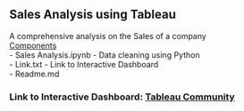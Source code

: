 ## Sales Analysis using Tableau
A comprehensive analysis on the Sales of a company <br> <u> Components </u>
<br> - Sales Analysis.ipynb - Data cleaning using Python
<br> - Link.txt - Link to Interactive Dashboard
<br> - Readme.md
<br>
### Link to Interactive Dashboard: [Tableau Community](https://public.tableau.com/app/profile/prateek.ganigi/viz/ValueInc_SalesAnalysis_16606337694880/Dashboard1)
